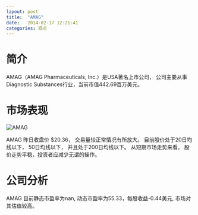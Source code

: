 ```yaml
---
layout: post
title:  "AMAG"
date:   2014-02-17 12:21:41
categories: 观点
---
```


# 简介
AMAG（AMAG Pharmaceuticals, Inc.）是USA著名上市公司，
公司主要从事Diagnostic Substances行业，当前市值442.69百万美元。

# 市场表现

![AMAG](http://finviz.com/chart.ashx?t=AMAG&ty=c&ta=1&p=d&s=l)

AMAG 昨日收盘价 $20.36，
交易量较正常情况有所放大。
目前股价处于20日均线以下，
50日均线以下，
并且处于200日均线以下。
从短期市场走势来看，
股价走势平稳，投资者应减少无谓的操作。

# 公司分析
AMAG 目前静态市盈率为nan, 动态市盈率为55.33，每股收益-0.44美元,
市场对其估值较高。
